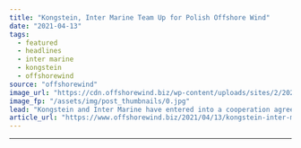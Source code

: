 ```yaml
---
title: "Kongstein, Inter Marine Team Up for Polish Offshore Wind"
date: "2021-04-13"
tags: 
  - featured
  - headlines
  - inter marine
  - kongstein
  - offshorewind
source: "offshorewind"
image_url: "https://cdn.offshorewind.biz/wp-content/uploads/sites/2/2021/04/13113502/offshore-wind_-c-Martin-Neumann.jpg"
image_fp: "/assets/img/post_thumbnails/0.jpg"
lead: "Kongstein and Inter Marine have entered into a cooperation agreement to provide combined services"
article_url: "https://www.offshorewind.biz/2021/04/13/kongstein-inter-marine-team-up-for-polish-offshore-wind/"
---
```


---
